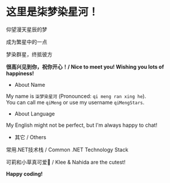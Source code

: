 # 这里是柒梦染星河！

仰望漫天星辰的梦

成为繁星中的一点

梦染群星，终抵彼方

**很高兴见到你，祝你开心！/ Nice to meet you! Wishing you lots of happiness!**

- About Name

My name is `柒梦染星河` (Pronounced: `qi meng ran xing he`).  
You can call me `qiMeng` or use my username `qiMengStars`.


- About Language
  
My English might not be perfect, but I'm always happy to chat!  
    
- 其它 / Others

常用.NET技术栈 / Common .NET Technology Stack

可莉和小草真可爱🌟 / Klee & Nahida are the cutest!

**Happy coding!**




